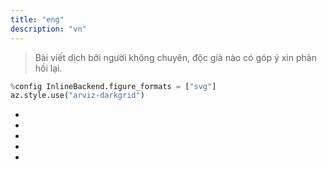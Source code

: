 ```yaml
---
title: "eng"
description: "vn"
---
```


> Bài viết dịch bởi người không chuyên, độc giả nào có góp ý xin phản hồi lại.

```python
%config InlineBackend.figure_formats = ["svg"]
az.style.use("arviz-darkgrid")
```
- [](#1)
- [](#2)
- [](#3)
- [](#4)
- [](#5)

## <center></center><a name="1"></a>
## <center></center><a name="2"></a>
## <center></center><a name="3"></a>
## <center></center><a name="4"></a>
## <center></center><a name="5"></a>
